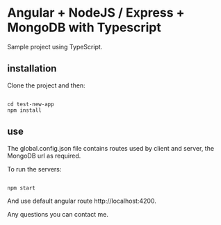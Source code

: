 # Angular + NodeJS / Express + MongoDB with Typescript

Sample project using TypeScript.

## installation

Clone the project and then:

<pre><code>  
cd test-new-app
npm install 
</code></pre>
  
## use

The global.config.json file contains routes used by client and server, the MongoDB url as required.

To run the servers:

<pre><code>  
npm start
</code></pre>
  
And use default angular route http://localhost:4200.
  
Any questions you can contact me.
